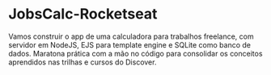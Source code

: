 # JobsCalc-Rocketseat
Vamos construir o app de uma calculadora para trabalhos freelance, com servidor em NodeJS, EJS para template engine e SQLite como banco de dados. Maratona prática com a mão no código para consolidar os conceitos aprendidos nas trilhas e cursos do Discover.
